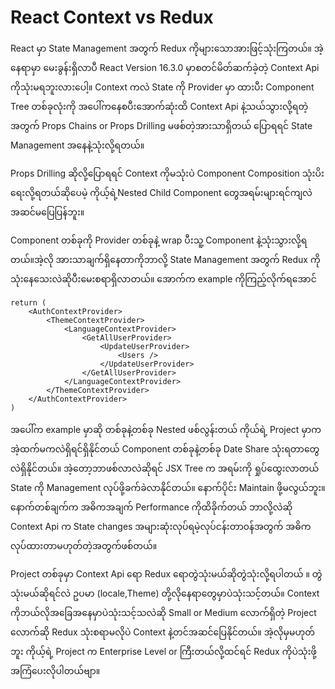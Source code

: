 # React Context vs Redux

React မှာ State Management အတွက် Redux ကိုများသောအားဖြင့်သုံးကြတယ်။ အဲ့နေရာမှာ မေးခွန်းရှိလာပီ React Version 16.3.0 မှာစတင်မိတ်ဆက်ခဲ့တဲ့ Context Api ကိုသုံးမရဘူးလားပေါ့။ Context ကလဲ State  ကို Provider မှာ ထားပီး  Component Tree တစ်ခုလုံးကို အပေါ်ကနေစပီးအောက်ဆုံးထိ Context Api နဲ့သယ်သွားလို့ရတဲ့အတွက် Props Chains or Props Drilling  မဖစ်တဲ့အားသာရှိတယ် ပြောရရင် State Management အနေနဲ့သုံးလို့ရတယ်။ 

Props Drilling ဆိုလို့ပြောရရင် Context ကိုမသုံးပဲ  Component Composition သုံးပိးရေးလို့ရတယ်ဆိုပေမဲ့ ကိုယ့်ရဲ့Nested Child Component တွေအရမ်းများရင်ကျလဲအဆင်မပြေပြန်ဘူး။

Component တစ်ခုကို Provider တစ်ခုနဲ့ wrap ပီးသူ့ Component နဲ့သုံးသွားလို့ရတယ်။အဲ့လို အားသာချက်ရှိနေတာကိုဘာလို့ State Management အတွက် Redux ကိုသုံးနေသေးလဲဆိုပီးမေးစရာရှိလာတယ်။ အောက်က example ကိုကြည့်လိုက်ရအောင်

```react
return (
	<AuthContextProvider>
    	<ThemeContextProvider>
        	<LanguageContextProvider>
                <GetAllUserProvider>
                	<UpdateUserProvider>
                    	<Users />
                    </UpdateUserProvider>
                </GetAllUserProvider>
            </LanguageContextProvider>
        </ThemeContextProvider>
    </AuthContextProvider>
)
```

အပေါ်က example မှာဆို တစ်ခုနဲ့တစ်ခု Nested ဖစ်လွန်းတယ် ကိုယ်ရဲ့ Project မှာက အဲ့ထက်မကလဲရှိရင်ရှိနိုင်တယ် Component တစ်ခုနဲ့တစ်ခု Date Share သုံးရတာတွေလဲရှိနိုင်တယ်။ အဲ့တော့ဘာဖစ်လာလဲဆိုရင် JSX Tree က အရမ်းကို ရှုပ်ထွေးလာတယ် State ကို  Management လုပ်ဖို့ခက်ခဲလာနိုင်တယ်။ နောက်ပိုင်း Maintain ဖို့မလွယ်ဘူး။ နောက်တစ်ချက်က အဓိကအချက် Performance ကိုထိခိုက်တယ် ဘာလို့လဲဆို Context Api က State changes အများဆုံးလုပ်ရမဲ့လုပ်ငန်းတာ၀န်အတွက် အဓိကလုပ်ထားတာမဟုတ်တဲ့အတွက်ဖစ်တယ်။

 Project တစ်ခုမှာ Context Api  ရော Redux ရောတွဲသုံးမယ်ဆိုတွဲသုံးလို့ရပါတယ် ။  တွဲသုံးမယ်ဆိုရင်လဲ ဥပမာ (locale,Theme) တို့လိုနေရာတွေမှာပဲသုံးသင့်တယ်။ Context ကိုဘယ်လိုအခြေအနေမှာပဲသုံးသင့်သလဲဆို Small or Medium လောက်ရှိတဲ့ Project လောက်ဆို Redux သုံးစရာမလိုပဲ Context နဲ့တင်အဆင်ပြေနိုင်တယ်။ အဲ့လိုမှမဟုတ်ဘူး ကိုယ့်ရဲ့ Project က Enterprise Level or ကြီးတယ်လို့ထင်ရင် Redux ကိုပဲသုံးဖို့အကြံပေးလိုပါတယ်ဗျာ။

